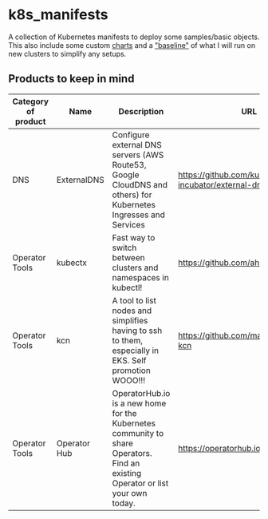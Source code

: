 # k8s_manifests
A collection of Kubernetes manifests to deploy some samples/basic objects. This also include some custom [charts](./charts) and a ["baseline"](./cluster_baseline) of what I will run on new clusters to simplify any setups.

## Products to keep in mind
| Category of product | Name | Description | URL |
| ------------------- | ---- | ----------------- | --- |
| DNS | ExternalDNS | Configure external DNS servers (AWS Route53, Google CloudDNS and others) for Kubernetes Ingresses and Services | https://github.com/kubernetes-incubator/external-dns |
| Operator Tools | kubectx | Fast way to switch between clusters and namespaces in kubectl!  | https://github.com/ahmetb/kubectx |
| Operator Tools | kcn | A tool to list nodes and simplifies having to ssh to them, especially in EKS. Self promotion WOOO!!! | https://github.com/marjamis/kubectl-kcn |
| Operator Tools | Operator Hub | OperatorHub.io is a new home for the Kubernetes community to share Operators. Find an existing Operator or list your own today. | https://operatorhub.io |
